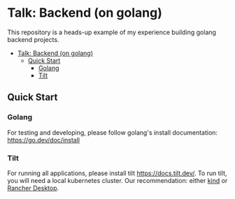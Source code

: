 # Talk: Backend (on golang)

This repository is a heads-up example of my experience building golang backend projects.

- [Talk: Backend (on golang)](#talk-backend-on-golang)
  - [Quick Start](#quick-start)
    - [Golang](#golang)
    - [Tilt](#tilt)

## Quick Start

### Golang

For testing and developing, please follow golang's install documentation: https://go.dev/doc/install

### Tilt

For running all applications, please install tilt https://docs.tilt.dev/. To run tilt, you will need a local kubernetes cluster. Our recommendation: either [kind](https://kind.sigs.k8s.io/) or [Rancher Desktop](https://rancherdesktop.io/).

